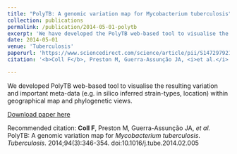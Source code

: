```yaml
---
title: "PolyTB: A genomic variation map for Mycobacterium tuberculosis"
collection: publications
permalink: /publication/2014-05-01-polytb
excerpt: 'We have developed the PolyTB web-based tool to visualise the resulting variation and important meta-data (e.g. in silico inferred strain-types, location) within geographical map and phylogenetic views.'
date: 2014-05-01
venue: 'Tuberculosis'
paperurl: 'https://www.sciencedirect.com/science/article/pii/S1472979214203428'
citation: '<b>Coll F</b>, Preston M, Guerra-Assunção JA, <i>et al.</i> PolyTB: A genomic variation map for <i>Mycobacterium tuberculosis</i>. <i>Tuberculosis</i>. 2014;94(3):346-354. doi:10.1016/j.tube.2014.02.005'

---
```

We developed PolyTB web-based tool to visualise the resulting variation and important meta-data (e.g. in silico inferred strain-types, location) within geographical map and phylogenetic views.

[Download paper here](http://francesccoll.github.io/files/1-s2.0-S1472979214203428-main.pdf)

Recommended citation: <b>Coll F</b>, Preston M, Guerra-Assunção JA, <i>et al.</i> PolyTB: A genomic variation map for <i>Mycobacterium tuberculosis</i>. <i>Tuberculosis</i>. 2014;94(3):346-354. doi:10.1016/j.tube.2014.02.005

